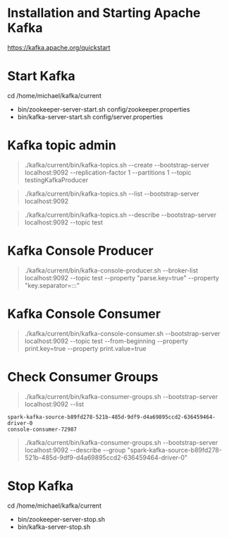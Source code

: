 # Installation and Starting Apache Kafka
https://kafka.apache.org/quickstart


# Start Kafka
cd /home/michael/kafka/current
* bin/zookeeper-server-start.sh config/zookeeper.properties
* bin/kafka-server-start.sh config/server.properties

# Kafka topic admin
> ./kafka/current/bin/kafka-topics.sh --create --bootstrap-server localhost:9092 --replication-factor 1 --partitions 1 --topic testingKafkaProducer

> ./kafka/current/bin/kafka-topics.sh --list --bootstrap-server localhost:9092

> ./kafka/current/bin/kafka-topics.sh --describe --bootstrap-server localhost:9092 --topic test

# Kafka Console Producer
> ./kafka/current/bin/kafka-console-producer.sh --broker-list localhost:9092 --topic test --property "parse.key=true" 
  --property "key.separator=:::"

# Kafka Console Consumer
> ./kafka/current/bin/kafka-console-consumer.sh --bootstrap-server localhost:9092 --topic test --from-beginning --property print.key=true --property print.value=true

# Check Consumer Groups
> ./kafka/current/bin/kafka-consumer-groups.sh --bootstrap-server localhost:9092 --list
```shell
spark-kafka-source-b89fd278-521b-485d-9df9-d4a69895ccd2-636459464-driver-0
console-consumer-72987
```
> ./kafka/current/bin/kafka-consumer-groups.sh --bootstrap-server localhost:9092 --describe --group "spark-kafka-source-b89fd278-521b-485d-9df9-d4a69895ccd2-636459464-driver-0"


# Stop Kafka
cd /home/michael/kafka/current
* bin/zookeeper-server-stop.sh
* bin/kafka-server-stop.sh
